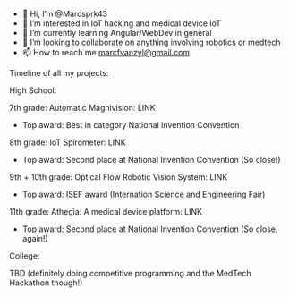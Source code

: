 - 👋 Hi, I’m @Marcsprk43
- 👀 I’m interested in IoT hacking and medical device IoT
- 🌱 I’m currently learning Angular/WebDev in general
- 💞️ I’m looking to collaborate on anything involving robotics or medtech
- 📫 How to reach me marcfvanzyl@gmail.com

Timeline of all my projects:

High School:

7th grade: Automatic Magnivision: LINK
- Top award: Best in category National Invention Convention

8th grade: IoT Spirometer: LINK
- Top award: Second place at National Invention Convention (So close!)

9th + 10th grade: Optical Flow Robotic Vision System: LINK
- Top award: ISEF award (Internation Science and Engineering Fair)

11th grade: Athegia: A medical device platform: LINK
- Top award: Second place at National Invention Convention (So close, again!)

College:

TBD (definitely doing competitive programming and the MedTech Hackathon though!)
